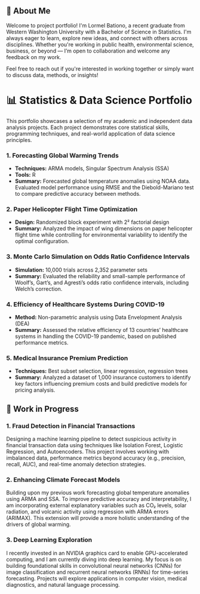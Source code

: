 
## 🧠 About Me
Welcome to project portfolio! I'm Lormel Bationo, a recent graduate from Western Washington University with a Bachelor of Science in Statistics.
I'm always eager to learn, explore new ideas, and connect with others across disciplines. Whether you're working in public health, environmental science, business, or beyond 
— I’m open to collaboration and welcome any feedback on my work.  

Feel free to reach out if you're interested in working together or simply want to discuss data, methods, or insights!




# 📊 Statistics & Data Science Portfolio
This portfolio showcases a selection of my academic and independent data analysis projects. Each project demonstrates core statistical skills, programming techniques,
and real-world application of data science principles.


### 1. **Forecasting Global Warming Trends**
- **Techniques:** ARMA models, Singular Spectrum Analysis (SSA)
- **Tools:** R
- **Summary:** Forecasted global temperature anomalies using NOAA data. Evaluated model performance using RMSE and the Diebold-Mariano test to compare predictive accuracy between methods.

### 2. **Paper Helicopter Flight Time Optimization**
- **Design:** Randomized block experiment with 2² factorial design
- **Summary:** Analyzed the impact of wing dimensions on paper helicopter flight time while controlling for environmental variability to identify the optimal configuration.

### 3. **Monte Carlo Simulation on Odds Ratio Confidence Intervals**
- **Simulation:** 10,000 trials across 2,352 parameter sets
- **Summary:** Evaluated the reliability and small-sample performance of Woolf’s, Gart’s, and Agresti’s odds ratio confidence intervals, including Welch’s correction.

### 4. **Efficiency of Healthcare Systems During COVID-19**
- **Method:** Non-parametric analysis using Data Envelopment Analysis (DEA)
- **Summary:** Assessed the relative efficiency of 13 countries’ healthcare systems in handling the COVID-19 pandemic, based on published performance metrics.

### 5. **Medical Insurance Premium Prediction**
- **Techniques:** Best subset selection, linear regression, regression trees
- **Summary:** Analyzed a dataset of 1,000 insurance customers to identify key factors influencing premium costs and build predictive models for pricing analysis.



## 🧪 Work in Progress
 
### 1. **Fraud Detection in Financial Transactions**  
Designing a machine learning pipeline to detect suspicious activity in financial transaction data using techniques like Isolation Forest, Logistic Regression, and Autoencoders.
This project involves working with imbalanced data, performance metrics beyond accuracy (e.g., precision, recall, AUC), and real-time anomaly detection strategies.

### 2. **Enhancing Climate Forecast Models**  
Building upon my previous work forecasting global temperature anomalies using ARMA and SSA. To improve predictive accuracy and interpretability, I am incorporating external
explanatory variables such as CO₂ levels, solar radiation, and volcanic activity using regression with ARMA errors (ARIMAX). This extension will provide a more holistic 
understanding of the drivers of global warming.

### 3. **Deep Learning Exploration**  
I recently invested in an NVIDIA graphics card to enable GPU-accelerated computing, and I am currently diving into deep learning. My focus is on building foundational skills 
in convolutional neural networks (CNNs) for image classification and recurrent neural networks (RNNs) for time-series forecasting. Projects will explore applications in computer vision, medical diagnostics, and natural language processing.
